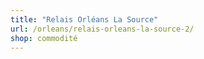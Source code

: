 ```yaml
---
title: "Relais Orléans La Source"
url: /orleans/relais-orleans-la-source-2/
shop: commodité
---
```

